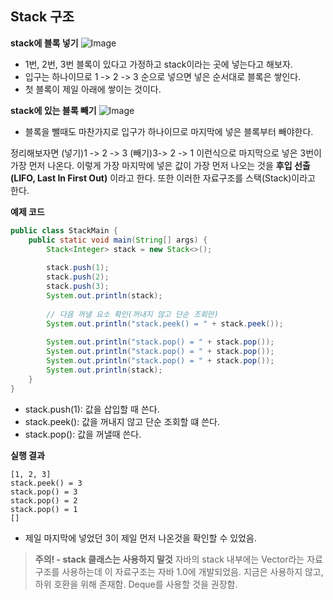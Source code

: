 ## Stack 구조
**stack에 블록 넣기**
![Image](https://github.com/user-attachments/assets/3d31819b-75df-4570-8978-764ed3bf9b61)
- 1번, 2번, 3번 블록이 있다고 가정하고 stack이라는 곳에 넣는다고 해보자.
- 입구는 하나이므로 1 -> 2 -> 3 순으로 넣으면 넣은 순서대로 블록은 쌓인다.
- 첫 블록이 제일 아래에 쌓이는 것이다.

**stack에 있는 블록 빼기**
![Image](https://github.com/user-attachments/assets/48891326-f78e-463b-8f03-842e63b5301e)
- 블록을 뺄때도 마찬가지로 입구가 하나이므로 마지막에 넣은 블록부터 빼야한다.

정리해보자면 (넣기)1 -> 2 -> 3  (빼기)3-> 2 -> 1 이런식으로 마지막으로 넣은 3번이 가장 먼저 나온다. 이렇게 가장 마지막에 넣은 값이 가장 먼저 나오는 것을 **후입 선출(LIFO, Last In First Out)** 이라고 한다. 또한 이러한 자료구조를 스택(Stack)이라고 한다.

**예제 코드**
~~~ java
public class StackMain {  
    public static void main(String[] args) {  
        Stack<Integer> stack = new Stack<>();  
  
        stack.push(1);  
        stack.push(2);  
        stack.push(3);  
        System.out.println(stack);  
  
        // 다음 꺼낼 요소 확인(꺼내지 않고 단순 조회만)  
        System.out.println("stack.peek() = " + stack.peek());  
  
        System.out.println("stack.pop() = " + stack.pop());  
        System.out.println("stack.pop() = " + stack.pop());  
        System.out.println("stack.pop() = " + stack.pop());  
        System.out.println(stack);  
    }
}
~~~
- stack.push(1): 값을 삽입할 때 쓴다.
- stack.peek(): 값을 꺼내지 않고 단순 조회할 떄 쓴다.
- stack.pop(): 값을 꺼낼때 쓴다.

**실행 결과**
~~~
[1, 2, 3]
stack.peek() = 3
stack.pop() = 3
stack.pop() = 2
stack.pop() = 1
[]
~~~
- 제일 마지막에 넣었던 3이 제일 먼저 나온것을 확인할 수 있었음.

> **주의! - stack 클래스는 사용하지 말것**
> 자바의 stack 내부에는 Vector라는 자료구조를 사용하는데 이 자료구조는 자바 1.0에 개발되었음. 지금은 사용하지 않고, 하위 호환을 위해 존재함. Deque를 사용할 것을 권장함.
